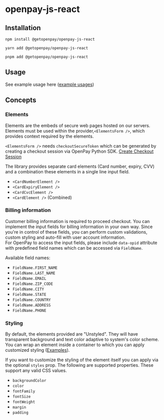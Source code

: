 # openpay-js-react

## Installation

```shell npm
npm install @getopenpay/openpay-js-react
```

```shell yarn
yarn add @getopenpay/openpay-js-react
```

```shell pnpm
pnpm add @getopenpay/openpay-js-react
```

## Usage

See example usage here ([example usages](https://dash.readme.com/go/getopenpay?redirect=%2Fv1.0%2Fdocs%2Fexamples))

## Concepts

### Elements

Elements are the embeds of secure web pages hosted on our servers. Elements must be used within the provider,`<ElementsForm />`, which provides context required by the elements.

`<ElementsForm />` needs `checkoutSecureToken` which can be generated by creating a checkout session via OpenPay Python SDK. [Create Checkout Session](ref:create_checkout_session)

The library provides separate card elements (Card number, expiry, CVV) and a combination these elements in a single line input field.

- `<CardNumberElement />`
- `<CardExpiryElement />`
- `<CardCvcElement />`
- `<CardElement />` (Combined)

### Billing information

Customer billing information is required to proceed checkout. You can implement the input fields for billing information in your own way. Since you're in control of these fields, you can perform custom validations, custom styling and auto-fill with user account information.  
For OpenPay to access the input fields, please include `data-opid` attribute with predefined field names which can be accessed via `FieldName`.

Available field names:

- `FieldName.FIRST_NAME`
- `FieldName.LAST_NAME`
- `FieldName.EMAIL`
- `FieldName.ZIP_CODE`
- `FieldName.CITY`
- `FieldName.STATE`
- `FieldName.COUNTRY`
- `FieldName.ADDRESS`
- `FieldName.PHONE`

### Styling

By default, the elements provided are "Unstyled". They will have transparent background and text color adaptive to system's color scheme. You can wrap an element inside a container to which you can apply customized styling ([Examples](doc:examples)).

If you want to customize the styling of the element itself you can apply via the optional `styles` prop. The following are supported properties. These support any valid CSS values.

- `backgroundColor`
- `color`
- `fontFamily`
- `fontSize`
- `fontWeight`
- `margin`
- `padding`
